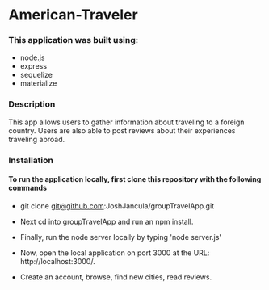 # American-Traveler


### This application was built using:
* node.js
* express
* sequelize
* materialize

### Description

This app allows users to gather information about traveling to a foreign country. Users are also able to post reviews about their experiences traveling abroad.


### Installation
#### To run the application locally, first clone this repository with the following commands

* git clone git@github.com:JoshJancula/groupTravelApp.git

* Next cd into groupTravelApp and run an npm install.

* Finally, run the node server locally by typing 'node server.js'

* Now, open the local application on port 3000 at the URL: http://localhost:3000/.

* Create an account, browse, find new cities, read reviews.
